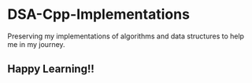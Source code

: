 # DSA-Cpp-Implementations

Preserving my implementations of algorithms and data structures to help me in my journey.

<!-- ### Excel sheet link : https://docs.google.com/spreadsheets/d/1tdFqkfch9_74lCrUQuF1dVObD8gfefHLinfoYI0VXO0/edit#gid=0 -->

## Happy Learning!!